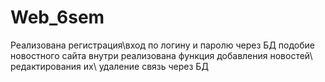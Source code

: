 # Web_6sem
Реализована регистрация\вход по логину и паролю через БД
подобие новостного сайта
внутри реализована функция добавления новостей\ редактирования их\ удаление связь через БД
